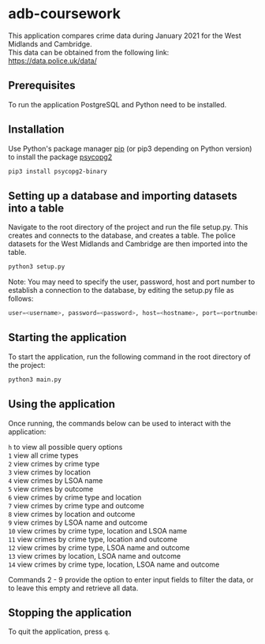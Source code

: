 # adb-coursework

This application compares crime data during January 2021 for the West Midlands and Cambridge. <br/>
This data can be obtained from the following link: https://data.police.uk/data/

## Prerequisites

To run the application PostgreSQL and Python need to be installed.

## Installation

Use Python's package manager [pip](https://pip.pypa.io/en/stable/) (or pip3 depending on Python version) to install the package [psycopg2](https://pypi.org/project/psycopg2/)

```bash
pip3 install psycopg2-binary
```

## Setting up a database and importing datasets into a table

Navigate to the root directory of the project and run the file setup.py. This creates and connects to the database, and creates a table.
The police datasets for the West Midlands and Cambridge are then imported into the table.

```bash
python3 setup.py
```

Note: You may need to specify the user, password, host and port number to establish a connection to the database, by editing the setup.py file as follows:

```python
user=<username>, password=<password>, host=<hostname>, port=<portnumber>
```
## Starting the application

To start the application, run the following command in the root directory of the project:

```python
python3 main.py
```
## Using the application

Once running, the commands below can be used to interact with the application: <br/>

``` h ``` to view all possible query options <br/>
``` 1 ``` view all crime types <br/>
``` 2 ``` view crimes by crime type <br/>
``` 3 ``` view crimes by location <br/>
``` 4 ``` view crimes by LSOA name <br/>
``` 5 ``` view crimes by outcome <br/>
``` 6 ``` view crimes by crime type and location <br/>
``` 7 ``` view crimes by crime type and outcome <br/>
``` 8 ``` view crimes by location and outcome <br/>
``` 9 ``` view crimes by LSOA name and outcome <br/>
``` 10 ``` view crimes by crime type, location and LSOA name <br/>
``` 11 ``` view crimes by crime type, location and outcome <br/>
``` 12 ``` view crimes by crime type, LSOA name and outcome <br/>
``` 13 ``` view crimes by location, LSOA name and outcome <br/>
``` 14 ``` view crimes by crime type, location, LSOA name and outcome <br/>

Commands 2 - 9 provide the option to enter input fields to filter the data, or to leave this empty and retrieve all data. <br/>

## Stopping the application

To quit the application, press ``` q ```.
